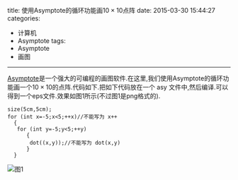 title: 使用Asymptote的循环功能画$10\times 10$点阵
date: 2015-03-30 15:44:27
categories:
- 计算机
- Asymptote
tags:
- Asymptote
- 画图
---
[Asymptote](http://en.wikipedia.org/wiki/Asymptote_%28vector_graphics_language%29)是一个强大的可编程的画图软件.在这里,我们使用Asymptote的循环功能画一个$10\times 10$的点阵.代码如下.把如下代码放在一个 asy 文件中,然后编译.可以得到一个eps文件.效果如图1所示(不过图1是png格式的).

```
size(5cm,5cm);
for (int x=-5;x<5;++x)//不能写为 x++
  {
   for (int y=-5;y<5;++y)
      {
	   dot((x,y));//不能写为 dot(x,y)
      }
  }

```
![图1](/img/使用Asymptote的循环功能画10X10点阵-1.png) 



